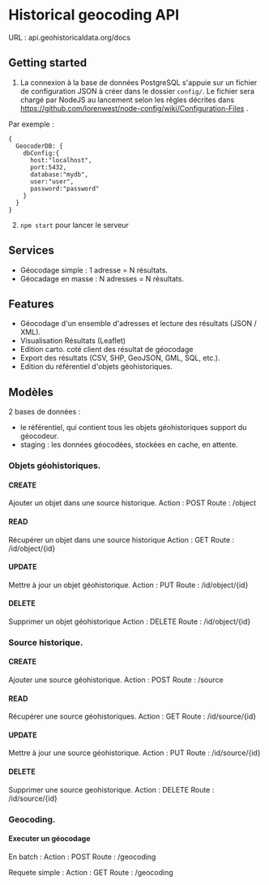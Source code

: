 # Historical geocoding API

URL : api.geohistoricaldata.org/docs

## Getting started

1. La connexion à la base de données PostgreSQL s'appuie sur un fichier de configuration JSON à créer dans le dossier `config/`. Le fichier sera chargé par NodeJS au lancement selon les règles décrites dans https://github.com/lorenwest/node-config/wiki/Configuration-Files .

Par exemple : 
```json5
{
  GeocoderDB: {
    dbConfig:{
      host:"localhost",
      port:5432,
      database:"mydb",
      user:"user",
      password:"password"
    }
  }
}
```

2. `npm start` pour lancer le serveur

## Services

- Géocodage simple : 1 adresse = N résultats. 
- Géocadage en masse : N adresses = N résultats.

## Features
- Géocodage d'un ensemble d'adresses et lecture des résultats (JSON / XML).
- Visualisation Résultats (Leaflet)
- Edition carto. coté client des résultat de géocodage
- Export des résultats (CSV, SHP, GeoJSON, GML, SQL, etc.).
- Edition du référentiel d'objets géohistoriques.

## Modèles
2 bases de données : 
- le référentiel, qui contient tous les objets géohistoriques support du géocodeur.
- staging : les données géocodées, stockées en cache, en attente.

### Objets géohistoriques.

#### CREATE
Ajouter un objet dans une source historique.
Action : POST
Route : /object

#### READ
Récupérer un objet dans une source historique
Action : GET
Route : /id/object/{id}

#### UPDATE
Mettre à jour un objet géohistorique.
Action : PUT
Route : /id/object/{id}

#### DELETE
Supprimer un objet géohistorique 
Action : DELETE
Route : /id/object/{id}

### Source historique.
#### CREATE
Ajouter une source géohistorique.
Action : POST
Route : /source

#### READ
Récupérer une source géohistoriques.
Action : GET
Route : /id/source/{id}

#### UPDATE
Mettre à jour une source géohistorique.
Action : PUT
Route : /id/source/{id}

#### DELETE
Supprimer une source geohistorique.
Action : DELETE
Route : /id/source/{id}

### Geocoding.
#### Executer un géocodage
En batch : 
Action : POST
Route : /geocoding

Requete simple : 
Action : GET
Route : /geocoding
